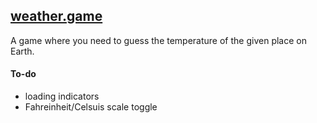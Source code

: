 ## [weather.game](https://weather.game/)

A game where you need to guess the temperature of the given place on Earth.

#### To-do

-   loading indicators
-   Fahreinheit/Celsuis scale toggle

